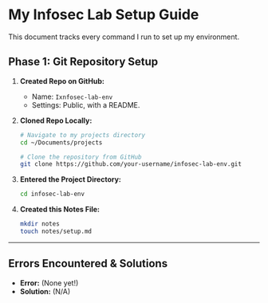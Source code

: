# My Infosec Lab Setup Guide

This document tracks every command I run to set up my environment.

## Phase 1: Git Repository Setup

1.  **Created Repo on GitHub:**
    *   Name: `Ixnfosec-lab-env`
    *   Settings: Public, with a README.

2.  **Cloned Repo Locally:**
    ```bash
    # Navigate to my projects directory
    cd ~/Documents/projects

    # Clone the repository from GitHub
    git clone https://github.com/your-username/infosec-lab-env.git
    ```

3.  **Entered the Project Directory:**
    ```bash
    cd infosec-lab-env
    ```

4.  **Created this Notes File:**
    ```bash
    mkdir notes
    touch notes/setup.md
    ```

---

## Errors Encountered & Solutions

*   **Error:** (None yet!)
*   **Solution:** (N/A)
